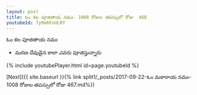 ```yaml
---
layout: post
title: ఓం కల పూజితాయ నమః- 1008 రోజుల తపస్సులో రోజు  468
youtubeId: 7y9m6FoULRY
---
```

 
 
 ఓం కల పూజితాయ నమః  
 
 -  మరణ దేవుడైన కాలా ఎవరు పూజిస్తున్నారు 
 
  
 
  
 
 
 
 
 
 


{% include youtubePlayer.html id=page.youtubeId %}
 
[Next]({{ site.baseurl }}{% link  split1/_posts/2017-09-22-ఓం మకారాయ నమః- 1008 రోజుల తపస్సులో రోజు  467.md%})
 
